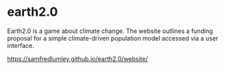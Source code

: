# earth2.0
Earth2.0 is a game about climate change. The website outlines a funding proposal for a simple climate-driven population model accessed via a user interface. 

https://samfredlumley.github.io/earth2.0/website/
